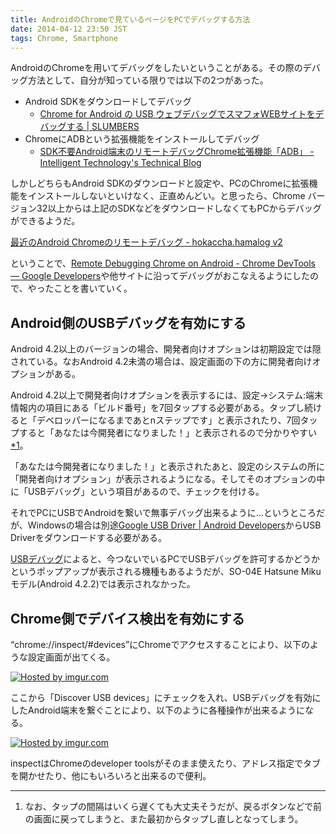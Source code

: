 ```yaml
---
title: AndroidのChromeで見ているページをPCでデバッグする方法
date: 2014-04-12 23:50 JST
tags: Chrome, Smartphone
---
```


AndroidのChromeを用いてデバッグをしたいということがある。その際のデバッグ方法として、自分が知っている限りでは以下の2つがあった。

- Android SDKをダウンロードしてデバッグ
  - [Chrome for Android の USB ウェブデバッグでスマフォWEBサイトをデバッグする | SLUMBERS](http://slumbers99.blogspot.jp/2013/01/chrome-for-android-usb-web.html)
- ChromeにADBという拡張機能をインストールしてデバッグ
  - [SDK不要Android端末のリモートデバッグChrome拡張機能「ADB」 - Intelligent Technology's Technical Blog](http://iti.hatenablog.jp/entry/2013/11/05/182133)

しかしどちらもAndroid SDKのダウンロードと設定や、PCのChromeに拡張機能をインストールしないといけなく、正直めんどい。と思ったら、Chrome バージョン32以上からは上記のSDKなどをダウンロードしなくてもPCからデバッグができるようだ。

[最近のAndroid Chromeのリモートデバッグ - hokaccha.hamalog v2](http://d.hatena.ne.jp/hokaccha/20140109/1389254171)

ということで、[Remote Debugging Chrome on Android - Chrome DevTools — Google Developers](https://developers.google.com/chrome-developer-tools/docs/remote-debugging?hl=ja)や他サイトに沿ってデバッグがおこなえるようにしたので、やったことを書いていく。

## Android側のUSBデバッグを有効にする

Android 4.2以上のバージョンの場合、開発者向けオプションは初期設定では隠されている。なおAndroid 4.2未満の場合は、設定画面の下の方に開発者向けオプションがある。

Android 4.2以上で開発者向けオプションを表示するには、設定->システム:端末情報内の項目にある「ビルド番号」を7回タップする必要がある。タップし続けると「デベロッパーになるまであとnステップです」と表示されたり、7回タップすると「あなたは今開発者になりました！」と表示されるので分かりやすい<a href="#note1">*1</a>。

「あなたは今開発者になりました！」と表示されたあと、設定のシステムの所に「開発者向けオプション」が表示されるようになる。そしてそのオプションの中に「USBデバッグ」という項目があるので、チェックを付ける。

それでPCにUSBでAndroidを繋いで無事デバッグ出来るように…というところだが、Windowsの場合は別途[Google USB Driver | Android Developers](http://developer.android.com/sdk/win-usb.html)からUSB Driverをダウンロードする必要がある。

[USBデバッグ](http://android.akjava.com/html5/usbdebug.html)によると、今つないでいるPCでUSBデバッグを許可するかどうかというポップアップが表示される機種もあるようだが、SO-04E Hatsune Mikuモデル(Android 4.2.2)では表示されなかった。

## Chrome側でデバイス検出を有効にする

<q>chrome://inspect/#devices</q>にChromeでアクセスすることにより、以下のような設定画面が出てくる。

<a href="http://imgur.com/RDDvfz2"><img src="http://i.imgur.com/RDDvfz2.png" title="Hosted by imgur.com" /></a>

ここから「Discover USB devices」にチェックを入れ、USBデバッグを有効にしたAndroid端末を繋ぐことにより、以下のように各種操作が出来るようになる。

<a href="http://imgur.com/45dBUuE"><img src="http://i.imgur.com/45dBUuE.png" title="Hosted by imgur.com" /></a>

inspectはChromeのdeveloper toolsがそのまま使えたり、アドレス指定でタブを開かせたり、他にもいろいろと出来るので便利。

---

1. <span id="note1">なお、タップの間隔はいくら遅くても大丈夫そうだが、戻るボタンなどで前の画面に戻ってしまうと、また最初からタップし直しとなってしまう。</span>
